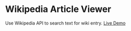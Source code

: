 # Wikipedia Article Viewer
Use Wikipedia API to search text for wiki entry. [Live Demo](https://ashcyber.github.io/Wikipedia-Article-Viewer/index.html)
